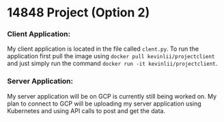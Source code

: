 # 14848 Project (Option 2)
### Client Application:
My client application is located in the file called `clent.py`. To run the application first pull the image using `docker pull kevinlii/projectclient` and just simply run the command `docker run -it kevinlii/projectclient`. 

### Server Application:
My server application will be on GCP is currently still being worked on. 
My plan to connect to GCP will be uploading my server application using Kubernetes and using API calls to post and get the data.